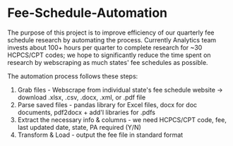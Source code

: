 # Fee-Schedule-Automation

The purpose of this project is to improve efficiency of our quarterly fee schedule research by automating the process. Currently Analytics team invests about 100+ hours per quarter to complete research for ~30 HCPCS/CPT codes; we hope to significantly reduce the time spent on research by webscraping as much states' fee schedules as possible.

The automation process follows these steps:
1. Grab files - Webscrape from individual state's fee schedule website -> download .xlsx, .csv, .docx, .xml, or .pdf file
2. Parse saved files - pandas library for Excel files, docx for doc documents, pdf2docx + add'l libraries for .pdfs
3. Extract the necessary info & columns - we need HCPCS/CPT code, fee, last updated date, state, PA required (Y/N)
4. Transform & Load - output the fee file in standard format 
